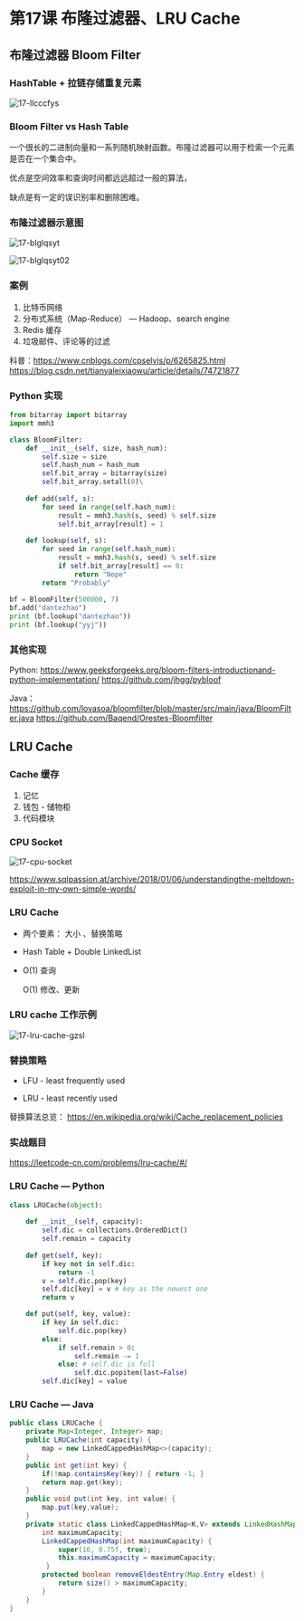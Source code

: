 # 第17课 布隆过滤器、LRU Cache



## 布隆过滤器 Bloom Filter

### HashTable + 拉链存储重复元素

![17-llcccfys](assets/17-llcccfys.png)

### Bloom Filter vs Hash Table

一个很长的二进制向量和一系列随机映射函数。布隆过滤器可以用于检索一个元素是否在一个集合中。

优点是空间效率和查询时间都远远超过一般的算法，

缺点是有一定的误识别率和删除困难。

### 布隆过滤器示意图

![17-blglqsyt](assets/17-blglqsyt.png)

![17-blglqsyt02](assets/17-blglqsyt02.png)

### 案例

1. 比特币网络
2. 分布式系统（Map-Reduce） — Hadoop、search engine
3. Redis 缓存
4. 垃圾邮件、评论等的过滤

科普：https://www.cnblogs.com/cpselvis/p/6265825.html
https://blog.csdn.net/tianyaleixiaowu/article/details/74721877

### Python 实现

```python
from bitarray import bitarray
import mmh3

class BloomFilter:
    def __init__(self, size, hash_num):
        self.size = size
        self.hash_num = hash_num
        self.bit_array = bitarray(size)
        self.bit_array.setall(0)\
        
    def add(self, s):
    	for seed in range(self.hash_num):
            result = mmh3.hash(s, seed) % self.size
            self.bit_array[result] = 1
            
    def lookup(self, s):
    	for seed in range(self.hash_num):
    		result = mmh3.hash(s, seed) % self.size
    		if self.bit_array[result] == 0:
    			return "Nope"
    	return "Probably"
    
bf = BloomFilter(500000, 7)
bf.add("dantezhao")
print (bf.lookup("dantezhao"))
print (bf.lookup("yyj"))
```

### 其他实现

Python:
https://www.geeksforgeeks.org/bloom-filters-introductionand-python-implementation/
https://github.com/jhgg/pybloof

Java：
https://github.com/lovasoa/bloomfilter/blob/master/src/main/java/BloomFilter.java
https://github.com/Baqend/Orestes-Bloomfilter



## LRU Cache

### Cache 缓存

1. 记忆
2. 钱包 - 储物柜
3. 代码模块

### CPU Socket

![17-cpu-socket](assets/17-cpu-socket.png)

https://www.sqlpassion.at/archive/2018/01/06/understandingthe-meltdown-exploit-in-my-own-simple-words/

### LRU Cache

- 两个要素： 大小 、替换策略

- Hash Table + Double LinkedList

- O(1) 查询

  O(1) 修改、更新

### LRU cache 工作示例

![17-lru-cache-gzsl](assets/17-lru-cache-gzsl.png)

### 替换策略

- LFU - least frequently used

- LRU - least recently used

替换算法总览：
https://en.wikipedia.org/wiki/Cache_replacement_policies

### 实战题目

 https://leetcode-cn.com/problems/lru-cache/#/

### LRU Cache — Python

```python
class LRUCache(object):
    
    def __init__(self, capacity):
        self.dic = collections.OrderedDict()
        self.remain = capacity
    
    def get(self, key):
        if key not in self.dic:
        	return -1
        v = self.dic.pop(key)
        self.dic[key] = v # key as the newest one
        return v

    def put(self, key, value):
        if key in self.dic:
        	self.dic.pop(key)
        else:
        	if self.remain > 0:
        		self.remain -= 1
        	else: # self.dic is full
        		self.dic.popitem(last=False)
        self.dic[key] = value
```

### LRU Cache — Java

```java
public class LRUCache {
    private Map<Integer, Integer> map;
    public LRUCache(int capacity) {
    	map = new LinkedCappedHashMap<>(capacity);
    }
    public int get(int key) {
        if(!map.containsKey(key)) { return -1; }
    	return map.get(key);
    }
    public void put(int key, int value) {
    	map.put(key,value);
    }
    private static class LinkedCappedHashMap<K,V> extends LinkedHashMap<K,V> {
    	int maximumCapacity;
    	LinkedCappedHashMap(int maximumCapacity) {
    		super(16, 0.75f, true);
    		this.maximumCapacity = maximumCapacity;
   		 }
    	protected boolean removeEldestEntry(Map.Entry eldest) {
    		return size() > maximumCapacity;
    	}
    }
}
```















